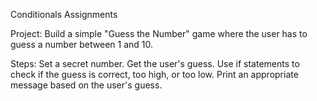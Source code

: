 Conditionals Assignments

Project: Build a simple "Guess the Number" game where the user has to guess a number between 1 and 10.

Steps:
Set a secret number.
Get the user's guess.
Use if statements to check if the guess is correct, too high, or too low.
Print an appropriate message based on the user's guess.
